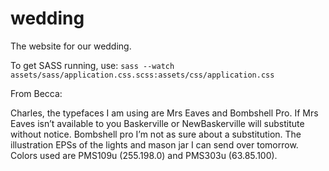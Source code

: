 wedding
=======

The website for our wedding.

To get SASS running, use: 
`sass --watch assets/sass/application.css.scss:assets/css/application.css`

From Becca:

Charles, the typefaces I am using are Mrs Eaves and Bombshell Pro. If Mrs Eaves isn’t available to you Baskerville or NewBaskerville will substitute without notice. Bombshell pro I’m not as sure about a substitution. The illustration EPSs of the lights and mason jar I can send over tomorrow.  Colors used are PMS109u (255.198.0) and PMS303u (63.85.100).